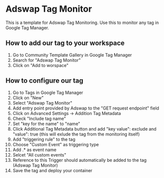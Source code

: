 # Adswap Tag Monitor

This is a template for Adswap Tag Monitoring. Use this to monitor any tag in Google Tag Manager.


## How to add our tag to your workspace

1. Go to Community Template Gallery in Google Tag Manager
2. Search for "Adswap Tag Monitor"
3. Click on "Add to worspace"

## How to configure our tag

1. Go to Tags in Google Tag Manager
2. Click on "New"
3. Select "Adswap Tag Monitor"
4. Add entry point provided by Adswap to the "GET request endpoint" field
5. Click on Advanced Settings -> Addition Tag Metadata
6. Check "Include tag name"
7. Set "key for the name" to "name"
8. Click Additional Tag Metadata button and add "key value": exclude and "value": true (this will exlude the tag from the monitoring itself)
9. Add "triggering rule" to the tag
10. Choose "Custom Event" as triggering type
11. Add .* as event name
12. Selcet "All custom events"
13. Reference to this Trigger should automatically be added to the tag (Adswap Tag Monitor)
14. Save the tag and deploy your container
